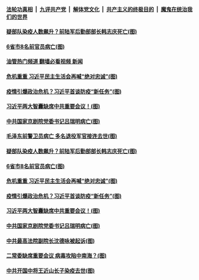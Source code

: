 ####  [法轮功真相](../../../../basic/blob/master/README.md?t=12300012) &nbsp;|&nbsp; [九评共产党](../../../../9ping.md/blob/master/README.md?t=12300012) &nbsp;|&nbsp; [解体党文化](../../../../jtdwh.md/blob/master/README.md?t=12300012)  &nbsp;|&nbsp; [共产主义的终极目的](../../../../gczydzjmd.md/blob/master/README.md?t=12300012) &nbsp;|&nbsp; [魔鬼在统治我们的世界](../../../../mgztzwmdsj.md/blob/master/README.md?t=12300012) 

#### [疑部队染疫人数飙升？前陆军后勤部部长韩志庆死亡(图)](../pages/p2/1025208.md?t=12300012) 

#### [6省市8名前官员病亡(图)](../pages/p2/1025163.md?t=12300012) 

#### [油管热门频道 翻墙必看视频 新闻](http://129.146.143.75:81/youtube.html?12300012)

#### [危机重重 习近平民主生活会再喊“绝对忠诚”(图)](../pages/p2/1025141.md?t=12300012) 

#### [疫情引爆政治危机？习近平首谈防疫“新任务”(图)](../pages/p2/1025135.md?t=12300012) 

#### [习近平两大智囊缺席中共重要会议！(图)](../pages/p2/1025132.md?t=12300012) 

#### [中共国家京剧院党委书记吕瑞明病亡(图)](../pages/p2/1025105.md?t=12300012) 



#### [毛泽东前警卫员病亡 多名退役军官接连去世(图)](../pages/p2/1025219.md?t=12300012) 

#### [疑部队染疫人数飙升？前陆军后勤部部长韩志庆死亡(图)](../pages/p2/1025208.md?t=12300012) 


#### [6省市8名前官员病亡(图)](../pages/p2/1025163.md?t=12300012) 

#### [危机重重 习近平民主生活会再喊“绝对忠诚”(图)](../pages/p2/1025141.md?t=12300012) 


#### [疫情引爆政治危机？习近平首谈防疫“新任务”(图)](../pages/p2/1025135.md?t=12300012) 


#### [习近平两大智囊缺席中共重要会议！(图)](../pages/p2/1025132.md?t=12300012) 

#### [中共国家京剧院党委书记吕瑞明病亡(图)](../pages/p2/1025105.md?t=12300012) 



#### [中共最高法院副院长沈德咏被起诉(图)](../pages/p2/1025093.md?t=12300012) 



#### [二常委缺席重要会议 病毒攻陷中南海？(图)](../pages/p2/1025022.md?t=12300012) 

#### [中共开国中将王近山长子染疫去世(图)](../pages/p2/1025024.md?t=12300012) 


<img src='http://gfw-breaker.win/goodnews/indexes/p2.md' width='0px' height='0px'/>
